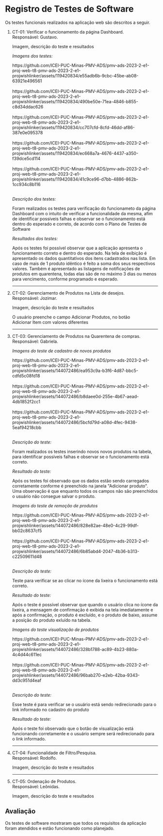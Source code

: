 # Registro de Testes de Software

Os testes funcionais realizados na aplicação web são descritos a seguir.

<ol>
  <li> CT-01: Verificar o funcionamento da página Dashboard.<br>
       Responsável: Gustavo.
       <p>Imagem, descrição do teste e resultados</p>
          <p><i>Imagens dos testes:</i></p>
              https://github.com/ICEI-PUC-Minas-PMV-ADS/pmv-ads-2023-2-e1-proj-web-t8-pmv-ads-2023-2-e1-projwishlinker/assets/119420834/e55adb6b-9cbc-45be-ab08-63921e496561 <br><br> 
              https://github.com/ICEI-PUC-Minas-PMV-ADS/pmv-ads-2023-2-e1-proj-web-t8-pmv-ads-2023-2-e1-projwishlinker/assets/119420834/490be50e-71ea-4846-b855-c8d34ddac626 <br><br> 
              https://github.com/ICEI-PUC-Minas-PMV-ADS/pmv-ads-2023-2-e1-proj-web-t8-pmv-ads-2023-2-e1-projwishlinker/assets/119420834/cc707cfd-8cfd-46dd-af86-387e0e095378 <br><br> 
              https://github.com/ICEI-PUC-Minas-PMV-ADS/pmv-ads-2023-2-e1-proj-web-t8-pmv-ads-2023-2-e1-projwishlinker/assets/119420834/ec668a7a-4676-4437-a350-f39dce5cd114 <br><br> 
              https://github.com/ICEI-PUC-Minas-PMV-ADS/pmv-ads-2023-2-e1-proj-web-t8-pmv-ads-2023-2-e1-projwishlinker/assets/119420834/41c9ce96-d7bb-4886-862b-1cc934c8b116 <br><br> 
          <p><i>Descrição dos testes:</i></p>
              <p>Foram realizados os testes para verificação do funcionameto da página Dashboard com o intuito de verificar a funcionalidade da mesma, afim de identificar possíveis falhas e observar se o                                    funcionamento está dentro do esperado e correto, de acordo com o Plano de Testes de Software</p>
          <p><i>Resultados dos testes:</i></p>
              <p>Após os testes foi possível observar que a aplicação apresenta o funcionamento correto e dentro do esperado. Na tela de exibição é apresentado os dados quantitativos dos itens cadastrados nas lista. Em                     caso de mais de 1 produto idêntico é feito a soma dos seus respectivos valores. Também é apresentado as listagens de notificações de produtos em quarentena, todas elas são de no máximo 3                                    dias ou menos para vencimento, conforme programado e esperado.</p>
  <hr>
  <li> CT-02: Gerenciamento de Produtos na Lista de desejos.<br>
       Responsável: Jozimar.
       <p>Imagem, descrição do teste e resultados</p>
       <p>O usuário preenche o campo Adicionar Produtos, no botão <br> 
       Adicionar Item com valores diferentes</p>
  </li>
  <hr>
  <li> CT-03: Gerenciamento de Produtos na Quarentena de compras.<br>
       Responsável: Gabriela.
       <p><i>Imagens do teste de cadastro de novos produtos</i></p>
          https://github.com/ICEI-PUC-Minas-PMV-ADS/pmv-ads-2023-2-e1-proj-web-t8-pmv-ads-2023-2-e1-projwishlinker/assets/144072486/ea953c9a-b3f6-4d87-bbc5-cdfd5c08fd18 <br><br> 
          https://github.com/ICEI-PUC-Minas-PMV-ADS/pmv-ads-2023-2-e1-proj-web-t8-pmv-ads-2023-2-e1-projwishlinker/assets/144072486/b8daee0d-255e-4b67-aead-4db1852f2cc1 <br><br> 
          https://github.com/ICEI-PUC-Minas-PMV-ADS/pmv-ads-2023-2-e1-proj-web-t8-pmv-ads-2023-2-e1-projwishlinker/assets/144072486/5bcfd79d-a08d-4fec-9438-5eaf94218cbb <br><br> 
       <p><i>Descrição do teste:</i></p>
          <p>Foram realizados os testes inserindo novos novos produtos na tabela, para identificar possíveis falhas e observar se o funcionamento está correto. </p>
        <p><i>Resultado do teste:</i></p>
          <p>Após os testes foi observado que os dados estão sendo carregados corretamente conforme é preenchido na janela "Adicionar produto". Uma observação é que enquanto todos os campos não são preenchidos o usuário não consegue salvar o produto.  </p>
      <p><i>Imagens do teste de remoção de produtos</i></p>
         https://github.com/ICEI-PUC-Minas-PMV-ADS/pmv-ads-2023-2-e1-proj-web-t8-pmv-ads-2023-2-e1-projwishlinker/assets/144072486/828e82ae-48e0-4c29-99df-bb02c8637cf5 <br><br> 
         https://github.com/ICEI-PUC-Minas-PMV-ADS/pmv-ads-2023-2-e1-proj-web-t8-pmv-ads-2023-2-e1-projwishlinker/assets/144072486/6b85abd4-2047-4b36-b313-c22509611d48 <br><br> 
       <p><i>Descrição do teste:</i></p>
          <p>Teste para verificar se ao clicar no ícone da lixeira o funcionamento está correto. </p>
        <p><i>Resultado do teste:</i></p>
          <p>Após o teste é possível observar que quando o usuário clica no ícone da lixeira, a mensagem de confirmação é exibida na tela imediatamente e após a confirmação, o produto é excluído, e o produto de baixo, assume a posição do produto exluído na tabela.  </p>
<p><i>Imagens do teste visualização de produtos</i></p>
      https://github.com/ICEI-PUC-Minas-PMV-ADS/pmv-ads-2023-2-e1-proj-web-t8-pmv-ads-2023-2-e1-projwishlinker/assets/144072486/328b1788-ac89-4b23-880a-4c4d44c611ec <br><br> 
      https://github.com/ICEI-PUC-Minas-PMV-ADS/pmv-ads-2023-2-e1-proj-web-t8-pmv-ads-2023-2-e1-projwishlinker/assets/144072486/96bab270-e2eb-42ba-9343-dd3c951d4eaf <br><br> 
       <p><i>Descrição do teste:</i></p>
          <p>Esse teste é para verificar se o usuário está sendo redirecionado para o link informado no cadastro do produto </p>
        <p><i>Resultado do teste:</i></p>
          <p>Após o teste foi observado que o botão de visualização está funcionando corretamente e o usuário sempre será redirecionado para o link informado.   </p>
    
      
  </li>
  <hr>
  <li> CT-04: Funcionalidade de Filtro/Pesquisa.<br>
       Responsável: Rodolfo.
       <p>Imagem, descrição do teste e resultados</p>
  </li>
  <hr>
  <li> CT-05: Ordenação de Produtos.<br>
       Responsável: Leônidas.
       <p>Imagem, descrição do teste e resultados</p>
  </li>
</ol>


## Avaliação

Os testes de software mostraram que todos os requisitos da aplicação foram atendidos e estão funcionando como planejado.
